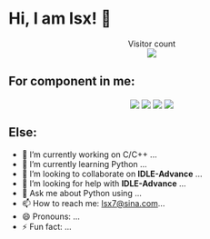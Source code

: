 # Hi, I am lsx! 👋

<p align="center"> 
  Visitor count<br>
  <img src="https://profile-counter.glitch.me/znsoooo/count.svg" />
</p>


## For component in me:

<p align="center"> 
  <img align="center" src="https://github-readme-stats.vercel.app/api?username=znsoooo&line_height=27" />
  <img align="center" src="https://github-readme-stats.vercel.app/api/top-langs/?username=znsoooo&langs_count=3" />
  <img align="center" src="https://github-readme-stats.vercel.app/api/pin/?username=znsoooo&repo=toolkits" />
  <img align="center" src="https://github-readme-stats.vercel.app/api/pin/?username=znsoooo&repo=IDLE-Advance" />
</p>

## Else:

- 🔭 I’m currently working on C/C++ ...
- 🌱 I’m currently learning Python ...
- 👯 I’m looking to collaborate on __IDLE-Advance__ ...
- 🤔 I’m looking for help with __IDLE-Advance__ ...
- 💬 Ask me about Python using ...
- 📫 How to reach me: lsx7@sina.com...
- 😄 Pronouns: ...
- ⚡ Fun fact: ...


<!--&layout=compact-->

